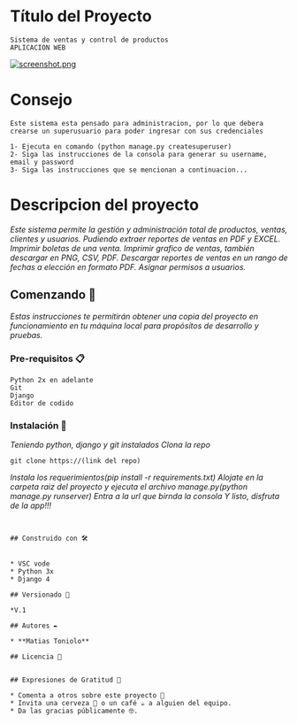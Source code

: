 # Título del Proyecto
```
Sistema de ventas y control de productos
APLICACION WEB
```

[![screenshot.png](https://i.postimg.cc/YCXnDFhy/screenshot.png)](https://postimg.cc/MnQmvv0y)

# Consejo
```
Este sistema esta pensado para administracion, por lo que debera crearse un superusuario para poder ingresar con sus credenciales

1- Ejecuta en comando (python manage.py createsuperuser)
2- Siga las instrucciones de la consola para generar su username, email y password
3- Siga las instrucciones que se mencionan a continuacion...
```
# Descripcion del proyecto

_Este sistema permite la gestión y administración total de productos, ventas, clientes y usuarios._
_Pudiendo extraer reportes de ventas en PDF y EXCEL._
_Imprimir boletas de una venta._
_Imprimir grafico de ventas, también descargar en PNG, CSV, PDF._
_Descargar reportes de ventas en un rango de fechas a elección en formato PDF._
_Asignar permisos a usuarios._


## Comenzando 🚀

_Estas instrucciones te permitirán obtener una copia del proyecto en funcionamiento en tu máquina local para propósitos de desarrollo y pruebas._


### Pre-requisitos 📋

```
Python 2x en adelante
Git
Django
Editor de codido
```

### Instalación 🔧

_Teniendo python, django y git instalados_
_Clona la repo_

```
git clone https://(link del repo)
```

_Instala los requerimientos(pip install -r requirements.txt)_
_Alojate en la carpeta raiz del proyecto y ejecuta el archivo manage.py(python manage.py runserver)_
_Entra a la url que birnda la consola_
_Y listo, disfruta de la app!!!_

```


## Construido con 🛠️


* VSC vode
* Python 3x
* Django 4

## Versionado 📌

*V.1

## Autores ✒️

* **Matias Toniolo** 

## Licencia 📄


## Expresiones de Gratitud 🎁

* Comenta a otros sobre este proyecto 📢
* Invita una cerveza 🍺 o un café ☕ a alguien del equipo. 
* Da las gracias públicamente 🤓.
